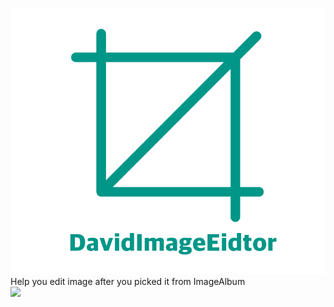 ![](https://github.com/Liqiankun/DavidImageEditor/raw/master/davidimageeditor.png)<br>
Help you edit image after you picked it from ImageAlbum<br>
![](https://github.com/Liqiankun/DavidImageEditor/raw/master/davidimageeitor.gif)
